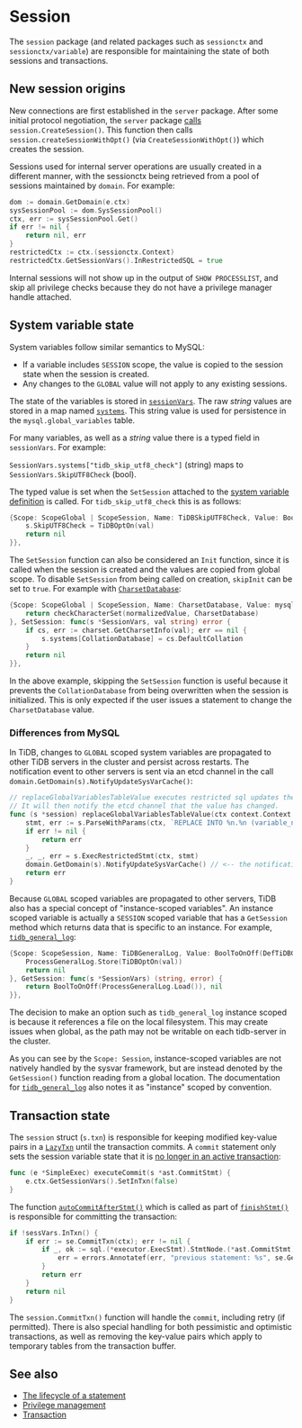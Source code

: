 # Session

The `session` package (and related packages such as `sessionctx` and `sessionctx/variable`) are responsible for maintaining the state of both sessions and transactions.

## New session origins

New connections are first established in the `server` package. After some initial protocol negotiation, the `server` package [calls](https://github.com/pingcap/tidb/blob/246c59d5c926780235dd25aef27c469ffe376e21/server/driver_tidb.go#L181-L186) `session.CreateSession()`. This function then calls `session.createSessionWithOpt()` (via `CreateSessionWithOpt()`) which creates the session.

Sessions used for internal server operations are usually created in a different manner, with the sessionctx being retrieved from a pool of sessions maintained by `domain`. For example:

```go
dom := domain.GetDomain(e.ctx)
sysSessionPool := dom.SysSessionPool()
ctx, err := sysSessionPool.Get()
if err != nil {
    return nil, err
}
restrictedCtx := ctx.(sessionctx.Context)
restrictedCtx.GetSessionVars().InRestrictedSQL = true
```

Internal sessions will not show up in the output of `SHOW PROCESSLIST`, and skip all privilege checks because they do not have a privilege manager handle attached.

## System variable state

System variables follow similar semantics to MySQL:

- If a variable includes `SESSION` scope, the value is copied to the session state when the session is created.
- Any changes to the `GLOBAL` value will not apply to any existing sessions.

The state of the variables is stored in [`sessionVars`](https://github.com/pingcap/tidb/blob/246c59d5c926780235dd25aef27c469ffe376e21/sessionctx/variable/session.go#L432-L958). The raw _string_ values are stored in a map named [`systems`](https://github.com/pingcap/tidb/blob/246c59d5c926780235dd25aef27c469ffe376e21/sessionctx/variable/session.go#L449-L450). This string value is used for persistence in the `mysql.global_variables` table.

For many variables, as well as a _string_ value there is a typed field in `sessionVars`. For example:

`SessionVars.systems["tidb_skip_utf8_check"]` (string) maps to `SessionVars.SkipUTF8Check` (bool).

The typed value is set when the `SetSession` attached to the [system variable definition](https://github.com/pingcap/tidb/blob/246c59d5c926780235dd25aef27c469ffe376e21/sessionctx/variable/sysvar.go#L1029-L1032) is called. For `tidb_skip_utf8_check` this is as follows:

```go
{Scope: ScopeGlobal | ScopeSession, Name: TiDBSkipUTF8Check, Value: BoolToOnOff(DefSkipUTF8Check), Type: TypeBool, SetSession: func(s *SessionVars, val string) error {
	s.SkipUTF8Check = TiDBOptOn(val)
	return nil
}},
```

The `SetSession` function can also be considered an `Init` function, since it is called when the session is created and the values are copied from global scope. To disable `SetSession` from being called on creation, `skipInit` can be set to `true`. For example with [`CharsetDatabase`](https://github.com/pingcap/tidb/blob/246c59d5c926780235dd25aef27c469ffe376e21/sessionctx/variable/sysvar.go#L745-L752):

```go
{Scope: ScopeGlobal | ScopeSession, Name: CharsetDatabase, Value: mysql.DefaultCharset, skipInit: true, Validation: func(vars *SessionVars, normalizedValue string, originalValue string, scope ScopeFlag) (string, error) {
    return checkCharacterSet(normalizedValue, CharsetDatabase)
}, SetSession: func(s *SessionVars, val string) error {
	if cs, err := charset.GetCharsetInfo(val); err == nil {
		s.systems[CollationDatabase] = cs.DefaultCollation
	}
	return nil
}},
```

In the above example, skipping the `SetSession` function is useful because it prevents the `CollationDatabase` from being overwritten when the session is initialized. This is only expected if the user issues a statement to change the `CharsetDatabase` value.

### Differences from MySQL

In TiDB, changes to `GLOBAL` scoped system variables are propagated to other TiDB servers in the cluster and persist across restarts. The notification event to other servers is sent via an etcd channel in the call `domain.GetDomain(s).NotifyUpdateSysVarCache()`:

```go
// replaceGlobalVariablesTableValue executes restricted sql updates the variable value
// It will then notify the etcd channel that the value has changed.
func (s *session) replaceGlobalVariablesTableValue(ctx context.Context, varName, val string) error {
	stmt, err := s.ParseWithParams(ctx, `REPLACE INTO %n.%n (variable_name, variable_value) VALUES (%?, %?)`, mysql.SystemDB, mysql.GlobalVariablesTable, varName, val)
	if err != nil {
		return err
	}
	_, _, err = s.ExecRestrictedStmt(ctx, stmt)
	domain.GetDomain(s).NotifyUpdateSysVarCache() // <-- the notification happens here
	return err
}
```

Because `GLOBAL` scoped variables are propagated to other servers, TiDB also has a special concept of "instance-scoped variables". An instance scoped variable is actually a `SESSION` scoped variable that has a `GetSession` method which returns data that is specific to an instance. For example, [`tidb_general_log`](https://github.com/pingcap/tidb/blob/246c59d5c926780235dd25aef27c469ffe376e21/sessionctx/variable/sysvar.go#L1315-L1321):

```go
{Scope: ScopeSession, Name: TiDBGeneralLog, Value: BoolToOnOff(DefTiDBGeneralLog), Type: TypeBool, skipInit: true, SetSession: func(s *SessionVars, val string) error {
	ProcessGeneralLog.Store(TiDBOptOn(val))
	return nil
}, GetSession: func(s *SessionVars) (string, error) {
	return BoolToOnOff(ProcessGeneralLog.Load()), nil
}},
```

The decision to make an option such as `tidb_general_log` instance scoped is because it references a file on the local filesystem. This may create issues when global, as the path may not be writable on each tidb-server in the cluster.

As you can see by the `Scope: Session`, instance-scoped variables are not natively handled by the sysvar framework, but are instead denoted by the `GetSession()` function reading from a global location. The documentation for [`tidb_general_log`](https://docs.pingcap.com/tidb/dev/system-variables#tidb_general_log) also notes it as "instance" scoped by convention.

## Transaction state

The `session` struct (`s.txn`) is responsible for keeping modified key-value pairs in a [`LazyTxn`](https://github.com/pingcap/tidb/blob/bfbea9c3ef4232d76296a9c8390eb8b7da5bf45d/session/txn.go#L46-L71) until the transaction commits. A `commit` statement only sets the session variable state that it is [no longer in an active transaction](https://github.com/pingcap/tidb/blob/246c59d5c926780235dd25aef27c469ffe376e21/executor/simple.go#L701-L703):

```go
func (e *SimpleExec) executeCommit(s *ast.CommitStmt) {
	e.ctx.GetSessionVars().SetInTxn(false)
}
```

The function [`autoCommitAfterStmt()`](https://github.com/pingcap/tidb/blob/246c59d5c926780235dd25aef27c469ffe376e21/session/tidb.go#L242-L267) which is called as part of [`finishStmt()`](https://github.com/pingcap/tidb/blob/246c59d5c926780235dd25aef27c469ffe376e21/session/tidb.go#L207-L224) is responsible for committing the transaction:

```go
if !sessVars.InTxn() {
	if err := se.CommitTxn(ctx); err != nil {
		if _, ok := sql.(*executor.ExecStmt).StmtNode.(*ast.CommitStmt); ok {
			err = errors.Annotatef(err, "previous statement: %s", se.GetSessionVars().PrevStmt)
		}
		return err
	}
	return nil
}
```

The `session.CommitTxn()` function will handle the `commit`, including retry (if permitted). There is also special handling for both pessimistic and optimistic transactions, as well as removing the key-value pairs which apply to temporary tables from the transaction buffer.

## See also

- [The lifecycle of a statement](the-lifecycle-of-a-statement.md)
- [Privilege management](privilege.md)
- [Transaction](transaction.md)